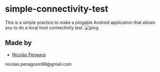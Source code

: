 # simple-connectivity-test
This is a simple practice to make a pingable Android application that allows you to do a local host connectivity test.
![ping](https://user-images.githubusercontent.com/47872252/92912413-62e30580-f3ef-11ea-8d46-92e0ed5e69ca.png)

## Made by
  <ul>
  <li><div><a href="https://github.com/nicolaspenagos" title="Nicolas Penagos">Nicolás Penagos</a>   </div></li>
  </ul> 
     <p>   nicolas.penagosm98@gmail.com </p>


